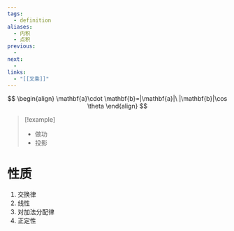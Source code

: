 ```yaml
---
tags:
  - definition
aliases:
  - 内积
  - 点积
previous:
  - 
next:
  - 
links:
  - "[[叉乘]]"
---
```

$$
\begin{align}
\mathbf{a}\cdot \mathbf{b}=|\mathbf{a}|\  |\mathbf{b}|\cos \theta
\end{align}
$$
>[!example] 
>- 做功
>- 投影
# 性质
1. 交换律
2. 线性
3. 对加法分配律
4. 正定性

